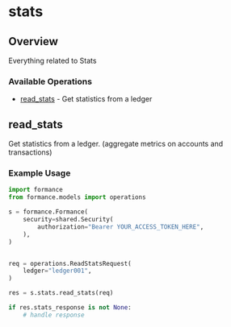 # stats

## Overview

Everything related to Stats

### Available Operations

* [read_stats](#read_stats) - Get statistics from a ledger

## read_stats

Get statistics from a ledger. (aggregate metrics on accounts and transactions)


### Example Usage

```python
import formance
from formance.models import operations

s = formance.Formance(
    security=shared.Security(
        authorization="Bearer YOUR_ACCESS_TOKEN_HERE",
    ),
)


req = operations.ReadStatsRequest(
    ledger="ledger001",
)

res = s.stats.read_stats(req)

if res.stats_response is not None:
    # handle response
```
